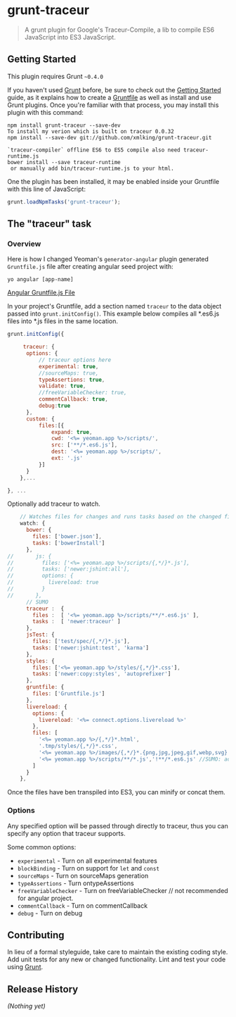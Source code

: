 # grunt-traceur

> A grunt plugin for Google's Traceur-Compile, a lib to compile ES6 JavaScript into ES3 JavaScript. 

## Getting Started
This plugin requires Grunt `~0.4.0`

If you haven't used [Grunt](http://gruntjs.com/) before, be sure to check out the [Getting Started](http://gruntjs.com/getting-started) guide, as it explains how to create a [Gruntfile](http://gruntjs.com/sample-gruntfile) as well as install and use Grunt plugins. Once you're familiar with that process, you may install this plugin with this command:

```shell
npm install grunt-traceur --save-dev
To install my verion which is built on traceur 0.0.32
npm install --save-dev git://github.com/xmlking/grunt-traceur.git

`traceur-compiler` offline ES6 to ES5 compile also need traceur-runtime.js
bower install --save traceur-runtime 
 or manually add bin/traceur-runtime.js to your html. 
```

One the plugin has been installed, it may be enabled inside your Gruntfile with this line of JavaScript:

```js
grunt.loadNpmTasks('grunt-traceur');
```

## The "traceur" task

### Overview

Here is how I changed Yeoman's `generator-angular` plugin generated `Gruntfile.js` file after creating angular seed project with: 

```
yo angular [app-name]
```

[Angular Gruntfile.js File](/Yeoman-Angular-Gruntfile.js)

In your project's Gruntfile, add a section named `traceur` to the data object passed into `grunt.initConfig()`.
This example below compiles all *.es6.js files into *.js files in the same location. 


```js
grunt.initConfig({

     traceur: {
      options: {
          // traceur options here
          experimental: true,
          //sourceMaps: true,
          typeAssertions: true,
          validate: true,
          //freeVariableChecker: true,
          commentCallback: true,
          debug:true
      },
      custom: {
          files:[{
              expand: true,
              cwd: '<%= yeoman.app %>/scripts/',
              src: ['**/*.es6.js'],
              dest: '<%= yeoman.app %>/scripts/',
              ext: '.js'
          }]
      }
    },...

}, ...
```
Optionally add traceur to watch.

```js
    // Watches files for changes and runs tasks based on the changed files
    watch: {
      bower: {
        files: ['bower.json'],
        tasks: ['bowerInstall']
      },
//       js: {
//         files: ['<%= yeoman.app %>/scripts/{,*/}*.js'],
//         tasks: ['newer:jshint:all'],
//         options: {
//           livereload: true
//         }
//       },
      // SUMO
      traceur :  {
        files :  [ '<%= yeoman.app %>/scripts/**/*.es6.js' ],
        tasks :  [ 'newer:traceur' ]
      },
      jsTest: {
        files: ['test/spec/{,*/}*.js'],
        tasks: ['newer:jshint:test', 'karma']
      },
      styles: {
        files: ['<%= yeoman.app %>/styles/{,*/}*.css'],
        tasks: ['newer:copy:styles', 'autoprefixer']
      },
      gruntfile: {
        files: ['Gruntfile.js']
      },
      livereload: {
        options: {
          livereload: '<%= connect.options.livereload %>'
        },
        files: [
          '<%= yeoman.app %>/{,*/}*.html',
          '.tmp/styles/{,*/}*.css',
          '<%= yeoman.app %>/images/{,*/}*.{png,jpg,jpeg,gif,webp,svg}',
          '<%= yeoman.app %>/scripts/**/*.js','!**/*.es6.js' //SUMO: added this line because I commented jshint watch task above.
        ]
      }
    },
```
Once the files have ben transpiled into ES3, you can minify or concat them. 

### Options

Any specified option will be passed through directly to traceur, thus you can specify any option that traceur supports.

Some common options:

* `experimental` - Turn on all experimental features
* `blockBinding` - Turn on support for `let` and `const`
* `sourceMaps`  - Turn on sourceMaps generation 
* `typeAssertions`  - Turn ontypeAssertions
* `freeVariableChecker`  - Turn on freeVariableChecker // not recommended for angular project.
* `commentCallback`  - Turn on commentCallback
* `debug`  - Turn on debug

## Contributing
In lieu of a formal styleguide, take care to maintain the existing coding style. Add unit tests for any new or changed functionality. Lint and test your code using [Grunt](http://gruntjs.com/).

## Release History
_(Nothing yet)_
